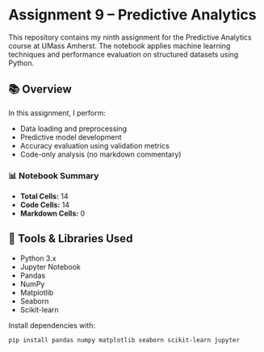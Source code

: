 # Assignment 9 – Predictive Analytics

This repository contains my ninth assignment for the Predictive Analytics course at UMass Amherst. The notebook applies machine learning techniques and performance evaluation on structured datasets using Python.

## 📚 Overview

In this assignment, I perform:

- Data loading and preprocessing  
- Predictive model development  
- Accuracy evaluation using validation metrics  
- Code-only analysis (no markdown commentary)

### 📊 Notebook Summary

- **Total Cells:** 14  
- **Code Cells:** 14  
- **Markdown Cells:** 0

## 🧰 Tools & Libraries Used

- Python 3.x  
- Jupyter Notebook  
- Pandas  
- NumPy  
- Matplotlib  
- Seaborn  
- Scikit-learn

Install dependencies with:

```bash
pip install pandas numpy matplotlib seaborn scikit-learn jupyter
